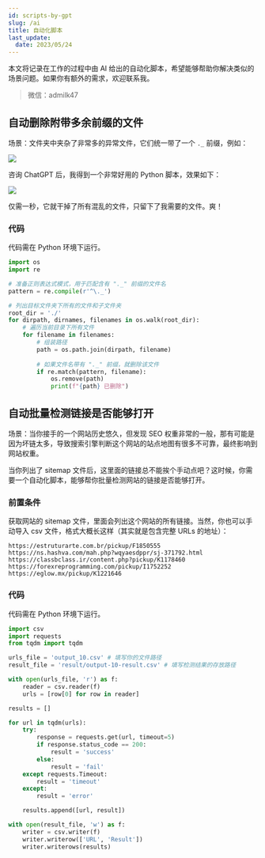 ```yaml
---
id: scripts-by-gpt
slug: /ai
title: 自动化脚本
last_update:
  date: 2023/05/24
---
```


本文将记录在工作的过程中由 AI 给出的自动化脚本，希望能够帮助你解决类似的场景问题。如果你有额外的需求，欢迎联系我。

> 微信：admilk47

## 自动删除附带多余前缀的文件

场景：文件夹中夹杂了非常多的异常文件，它们统一带了一个 `._` 前缀，例如：

![](https://pan.createvoyage.com/f/318S2/1.png)

咨询 ChatGPT 后，我得到一个非常好用的 Python 脚本，效果如下：

![](https://pan.createvoyage.com/f/4xOtl/2.png)

仅需一秒，它就干掉了所有混乱的文件，只留下了我需要的文件。爽！

### 代码

代码需在 Python 环境下运行。

```python
import os
import re

# 准备正则表达式模式，用于匹配含有 "._" 前缀的文件名
pattern = re.compile(r'^\._')

# 列出目标文件夹下所有的文件和子文件夹
root_dir = './'
for dirpath, dirnames, filenames in os.walk(root_dir):
    # 遍历当前目录下所有文件
    for filename in filenames:
        # 组装路径
        path = os.path.join(dirpath, filename)
        
        # 如果文件名带有 "._" 前缀，就删除该文件
        if re.match(pattern, filename):
            os.remove(path)
            print(f"{path} 已删除")

```

## 自动批量检测链接是否能够打开

场景：当你接手的一个网站历史悠久，但发现 SEO 权重非常的一般，那有可能是因为坏链太多，导致搜索引擎判断这个网站的站点地图有很多不可靠，最终影响到网站权重。

当你列出了 sitemap 文件后，这里面的链接总不能挨个手动点吧？这时候，你需要一个自动化脚本，能够帮你批量检测网站的链接是否能够打开。

### 前置条件

获取网站的 sitemap 文件，里面会列出这个网站的所有链接。当然，你也可以手动导入 csv 文件，格式大概长这样（其实就是包含完整 URLs 的地址）：

```text
https://estruturarte.com.br/pickup/F1850555
https://ns.hashva.com/mah.php?wqyaesdppr/sj-371792.html
https://classbclass.ir/content.php?pickup/K1178460
https://forexreprogramming.com/pickup/I1752252
https://eglow.mx/pickup/K1221646
```
### 代码

代码需在 Python 环境下运行。

```python
import csv
import requests
from tqdm import tqdm

urls_file = 'output_10.csv' # 填写你的文件路径
result_file = 'result/output-10-result.csv' # 填写检测结果的存放路径

with open(urls_file, 'r') as f:
    reader = csv.reader(f)
    urls = [row[0] for row in reader]

results = []

for url in tqdm(urls):
    try:
        response = requests.get(url, timeout=5)
        if response.status_code == 200:
            result = 'success'
        else:
            result = 'fail'
    except requests.Timeout:
        result = 'timeout'
    except:
        result = 'error'

    results.append([url, result])

with open(result_file, 'w') as f:
    writer = csv.writer(f)
    writer.writerow(['URL', 'Result'])
    writer.writerows(results)
```

